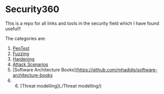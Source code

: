 # Security360
This is a repo for all links and tools in the security field which I have found useful!!

The categories are:

1. [PenTest](./PenTest/)
2. [Fuzzing](./Fuzzing/)
3. [Hardening](./Hardening/)
4. [Attack Scenarios](./Attack%20Scenarios/)
5. [Software Architecture Books](https://github.com/mhadidg/software-architecture-books
6. 6. [Threat modelling](./Threat modelling/)
